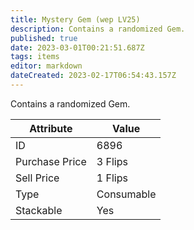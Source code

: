 ```yaml
---
title: Mystery Gem (wep LV25)
description: Contains a randomized Gem.
published: true
date: 2023-03-01T00:21:51.687Z
tags: items
editor: markdown
dateCreated: 2023-02-17T06:54:43.157Z
---
```


Contains a randomized Gem.

|Attribute|Value|
|-|-|
|ID|6896|
|Purchase Price|3 Flips|
|Sell Price|1 Flips|
|Type|Consumable|
|Stackable|Yes|

